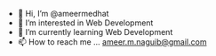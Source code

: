 - 👋 Hi, I’m @ameermedhat
- 👀 I’m interested in Web Development
- 🌱 I’m currently learning Web Development
- 📫 How to reach me ...
ameer.m.naguib@gmail.com

<!---
ameermedhat/ameermedhat is a ✨ special ✨ repository because its `README.md` (this file) appears on your GitHub profile.
You can click the Preview link to take a look at your changes.
--->
